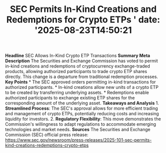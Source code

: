 ﻿---
title: "  SEC Permits In-Kind Creations and Redemptions for Crypto ETPs
'
date: '2025-08-23T14:50:21"
category: "Markets"
summary: ""
slug: "  sec permits inkind creations and redemptions for crypto et"
source_urls:
  - "https://www.sec.gov/newsroom/press-releases/2025-101-sec-permits-kind-creations-redemptions-crypto-etps"
seo:
  title: "  SEC Permits In-Kind Creations and Redemptions for Crypto ETPs
 | Hash n Hedge'
  description: '"
  keywords: ["news", "markets", "brief"]
---
**Headline** SEC Allows In-Kind Crypto ETP Transactions  **Summary Meta Description** The Securities and Exchange Commission has voted to permit in-kind creations and redemptions of cryptocurrency exchange-traded products, allowing authorized participants to trade crypto ETP shares directly. This change is a departure from traditional redemption processes.  **Key Points**  * The SEC approved orders permitting in-kind transactions for authorized participants. * In-kind creations allow new units of a crypto ETP to be created by transferring underlying assets. * Redemptions enable authorized participants to exchange existing ETP shares for the corresponding amount of the underlying asset.  **Takeaways and Analysis**  1. **Streamlined Process**: The SEC's approval allows for more efficient trading and management of crypto ETPs, potentially reducing costs and increasing liquidity for investors. 2. **Regulatory Flexibility**: This move demonstrates the Commission's willingness to adapt regulations to accommodate emerging technologies and market needs.  **Sources** The Securities and Exchange Commission (SEC) official press release: https://www.sec.gov/newsroom/press-releases/2025-101-sec-permits-kind-creations-redemptions-crypto-etps 
